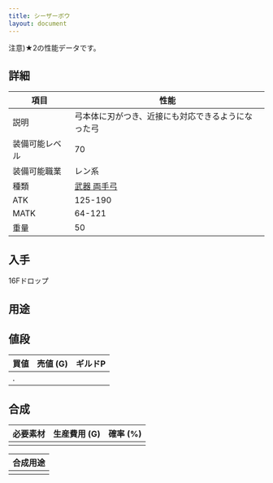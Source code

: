 ```yaml
---
title: シーザーボウ
layout: document
---
```

注意)★2の性能データです。
## 詳細

|項目|性能|
|---|---|
|説明|弓本体に刃がつき、近接にも対応できるようになった弓|
|装備可能レベル|70|
|装備可能職業|レン系|
|種類|[武器 両手弓](武器(両手弓))|
|ATK|125-190|
|MATK|64-121|
|重量|50|

## 入手

16Fドロップ

## 用途

## 値段

|買値|売値 (G)|ギルドP|
|---|---|---|
|.|||

## 合成

|必要素材|生産費用 (G)|確率 (%)|
|---|---|---|
||||

|合成用途|
|---|
||
